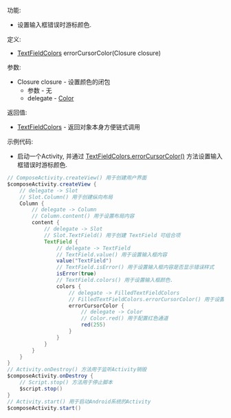 功能:

+ 设置输入框错误时游标颜色.

定义:

+ [TextFieldColors](/API/UI/Compose/Theme/Color/TextFieldColors/README.md) errorCursorColor(Closure closure)

参数:

+ Closure closure - 设置颜色的闭包
    + 参数 - 无
    + delegate - [Color](/API/UI/Compose/Theme/Color/Color/README.md)

返回值:

+ [TextFieldColors](/API/UI/Compose/Theme/Color/TextFieldColors/README.md) - 返回对象本身方便链式调用

示例代码:

+ 启动一个Activity,
  并通过 [TextFieldColors.errorCursorColor()](/API/UI/Compose/Theme/Color/TextFieldColors/README.md?id=errorCursorColor)
  方法设置输入框错误时游标颜色.

```groovy
// ComposeActivity.createView() 用于创建用户界面
$composeActivity.createView {
    // delegate -> Slot
    // Slot.Column() 用于创建纵向布局
    Column {
        // delegate -> Column
        // Column.content() 用于设置布局内容
        content {
            // delegate -> Slot
            // Slot.TextField() 用于创建 TextField 可组合项
            TextField {
                // delegate -> TextField
                // TextField.value() 用于设置输入框内容
                value("TextField")
                // TextField.isError() 用于设置输入框内容是否显示错误样式
                isError(true)
                // TextField.colors() 用于设置输入框颜色.
                colors {
                    // delegate -> FilledTextFieldColors
                    // FilledTextFieldColors.errorCursorColor() 用于设置输入框错误时游标颜色
                    errorCursorColor {
                        // delegate -> Color
                        // Color.red() 用于配置红色通道
                        red(255)
                    }
                }
            }
        }
    }
}
// Activity.onDestroy() 方法用于监听Activity销毁
$composeActivity.onDestroy {
    // Script.stop() 方法用于停止脚本
    $script.stop()
}
// Activity.start() 用于启动Android系统的Activity
$composeActivity.start()
```